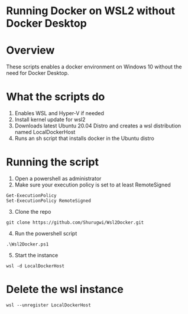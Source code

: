 # Running Docker on WSL2 without Docker Desktop

# Overview
These scripts enables a docker environment on Windows 10 without the need for Docker Desktop.

# What the scripts do
1. Enables WSL and Hyper-V if needed
2. Install kernel update for wsl2
3. Downloads latest Ubuntu 20.04 Distro and creates a wsl distribution named LocalDockerHost
4. Runs an sh script that installs docker in the Ubuntu distro

# Running the script
1. Open a powershell as administrator
2. Make sure your execution policy is set to at least RemoteSigned
```
Get-ExecutionPolicy
Set-ExecutionPolicy RemoteSigned
```
3. Clone the repo
```
git clone https://github.com/Shurugwi/Wsl2Docker.git
```
4. Run the powershell script
```
.\Wsl2Docker.ps1
```
5. Start the instance
```
wsl -d LocalDockerHost
```

# Delete the wsl instance
```
wsl --unregister LocalDockerHost
```

